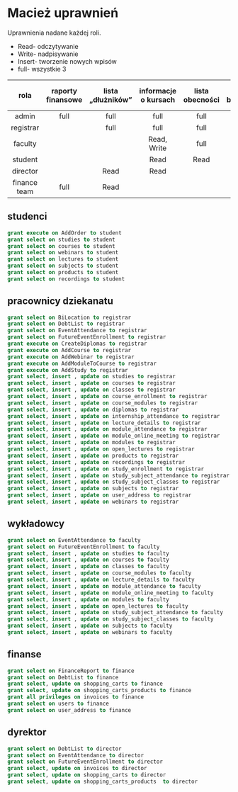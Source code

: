 # Macież uprawnień

Uprawnienia nadane każdej roli.
- Read- odczytywanie
- Write- nadpisywanie
- Insert- tworzenie nowych wpisów
- full- wszystkie 3 

| rola  |  raporty finansowe | lista „dłużników”  | informacje o kursach  |  lista obecności |  raport bilokacji |zapis na kurs   | umożenie długu  |  nadanie rabatu | 
|:-:|:-:|:-:|:-:|:-:|:-:|:-:|:-:|:-:|
|  admin |  full | full  | full  | full  | full  |   |   |  |   
|  registrar |   |  full |  full |  full |  full | full  |   |   |   
|  faculty |   |   | Read, Write  | full |   |   |   |   |   
|  student |   |   |  Read | Read  |   |   |   |   |  
|  director |   |  Read |  Read |   |   |   | full  |  full |   
| finance team  | full  | Read  |   |   |   |   |   |   |   

## studenci

```sql
grant execute on AddOrder to student
grant select on studies to student
grant select on courses to student
grant select on webinars to student
grant select on lectures to student
grant select on subjects to student
grant select on products to student
grant select on recordings to student
```

## pracownicy dziekanatu

```sql
grant select on BiLocation to registrar
grant select on DebtList to registrar
grant select on EventAttendance to registrar
grant select on FutureEventEnrollment to registrar
grant execute on CreateDiplomas to registrar
grant execute on AddCourse to registrar
grant execute on AddWebinar to registrar
grant execute on AddModuleToCourse to registrar
grant execute on AddStudy to registrar
grant select, insert , update on studies to registrar
grant select, insert , update on courses to registrar
grant select, insert , update on classes to registrar
grant select, insert , update on course_enrollment to registrar
grant select, insert , update on course_modules to registrar
grant select, insert , update on diplomas to registrar
grant select, insert , update on internship_attendance to registrar
grant select, insert , update on lecture_details to registrar
grant select, insert , update on module_attendance to registrar
grant select, insert , update on module_online_meeting to registrar
grant select, insert , update on modules to registrar
grant select, insert , update on open_lectures to registrar
grant select, insert , update on products to registrar
grant select, insert , update on recordings to registrar
grant select, insert , update on study_enrollment to registrar
grant select, insert , update on study_subject_attendance to registrar
grant select, insert , update on study_subject_classes to registrar
grant select, insert , update on subjects to registrar
grant select, insert , update on user_address to registrar
grant select, insert , update on webinars to registrar
```

## wykładowcy

```sql
grant select on EventAttendance to faculty
grant select on FutureEventEnrollment to faculty
grant select, insert , update on studies to faculty
grant select, insert , update on courses to faculty
grant select, insert , update on classes to faculty
grant select, insert , update on course_modules to faculty
grant select, insert , update on lecture_details to faculty
grant select, insert , update on module_attendance to faculty
grant select, insert , update on module_online_meeting to faculty
grant select, insert , update on modules to faculty
grant select, insert , update on open_lectures to faculty
grant select, insert , update on study_subject_attendance to faculty
grant select, insert , update on study_subject_classes to faculty
grant select, insert , update on subjects to faculty
grant select, insert , update on webinars to faculty
```

## finanse

```sql
grant select on FinanceReport to finance
grant select on DebtList to finance
grant select, update on shopping_carts to finance
grant select, update on shopping_carts_products to finance
grant all privileges on invoices to finance
grant select on users to finance
grant select on user_address to finance
```

## dyrektor

```sql
grant select on DebtList to director
grant select on EventAttendance to director
grant select on FutureEventEnrollment to director
grant select, update on invoices to director
grant select, update on shopping_carts to director
grant select, update on shopping_carts_products  to director
```
